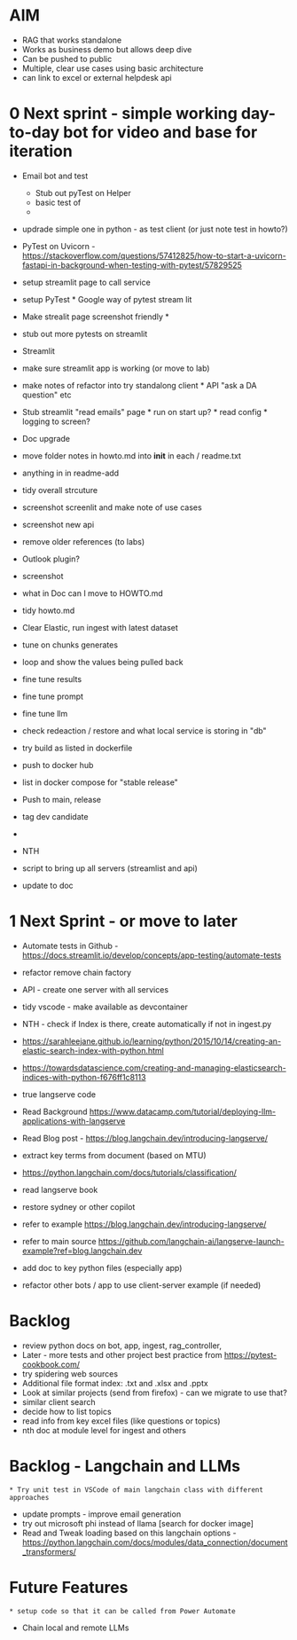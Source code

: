 # AIM

* RAG that works standalone
* Works as business demo but allows deep dive
* Can be pushed to public
* Multiple, clear use cases using basic architecture
* can link to excel or external helpdesk api

# 0 Next sprint - simple working day-to-day bot for video and base for iteration

 * Email bot and test
	* Stub out pyTest on Helper 
	* basic test of 
	* 

  * updrade simple one in python - as test client (or just note test in howto?)
   * PyTest on Uvicorn - https://stackoverflow.com/questions/57412825/how-to-start-a-uvicorn-fastapi-in-background-when-testing-with-pytest/57829525

  * setup streamlit page to call service
   * setup PyTest
    * Google way of pytest stream lit
   * Make strealit page screenshot friendly
		* 
    
  * stub out more pytests on streamlit


  * Streamlit
   * make sure streamlit app is working (or move to lab)
   * make notes of refactor into try standalong client
    * API "ask a DA question" etc
   * Stub streamlit "read emails" page
    * run on start up?
    * read config
    * logging to screen?



 * Doc upgrade
  * move folder notes in howto.md into __init__ in each / readme.txt
  * anything in in readme-add
  * tidy overall strcuture
  * screenshot screenlit and make note of use cases
  * screenshot new api 
  * remove older references (to labs)
  * Outlook plugin?
   * screenshot
  * what in Doc can I move to HOWTO.md
   * tidy howto.md

 * Clear Elastic, run ingest with latest dataset
  * tune on chunks generates

 * loop and show the values being pulled back
  * fine tune results
  * fine tune prompt
  * fine tune llm
  * check redeaction / restore and what local service is storing in "db"



 * try build as listed in dockerfile
  * push to docker hub
  * list in docker compose for "stable release"
 
 * Push to main, release
  * tag dev candidate
  * 

 * NTH
  * script to bring up all servers (streamlist and api)
   * update to doc
  

# 1 Next Sprint - or move to later

 * Automate tests in Github - https://docs.streamlit.io/develop/concepts/app-testing/automate-tests

 * refactor remove chain factory
 * API - create one server with all services
 * tidy vscode - make available as devcontainer

 
 * NTH - check if Index is there, create automatically if not in ingest.py
  * https://sarahleejane.github.io/learning/python/2015/10/14/creating-an-elastic-search-index-with-python.html
  * https://towardsdatascience.com/creating-and-managing-elasticsearch-indices-with-python-f676ff1c8113

 * true langserve code
  * Read Background https://www.datacamp.com/tutorial/deploying-llm-applications-with-langserve
  * Read  Blog post - https://blog.langchain.dev/introducing-langserve/

 * extract key terms from document (based on MTU)
  * https://python.langchain.com/docs/tutorials/classification/

 * read langserve book
 * restore sydney or other copilot

 * refer to example https://blog.langchain.dev/introducing-langserve/
 * refer to main source https://github.com/langchain-ai/langserve-launch-example?ref=blog.langchain.dev
 * add doc to key python files (especially app)

 * refactor other bots / app to use client-server example (if needed)
 

# Backlog

 * review python docs on bot, app, ingest, rag_controller,
 * Later - more tests and other project best practice from https://pytest-cookbook.com/
 * try spidering web sources
 * Additional file format index: .txt and .xlsx and .pptx
 * Look at similar projects (send from firefox) - can we migrate to use that?
 * similar client search
 * decide how to list topics
 * read info from key excel files (like questions or topics)
 * nth doc at module level for ingest and others

# Backlog - Langchain and LLMs

	* Try unit test in VSCode of main langchain class with different approaches
 * update prompts - improve email generation
 * try out microsoft phi instead of llama [search for docker image] 
 * Read and Tweak loading based on this langchain options -https://python.langchain.com/docs/modules/data_connection/document_transformers/
 

# Future Features

	* setup code so that it can be called from Power Automate
 * Chain local and remote LLMs
